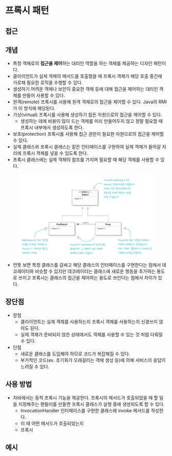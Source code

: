 # 프록시 패턴

## 접근

## 개념

* 특정 객체로의 **접근을 제어**하는 대리인 역할을 하는 객체를 제공하는 디자인 패턴이다.
* 클라이언트가 실제 객체의 메서드를 호출했을 때 프록시 객체가 해당 호출 중간에 가로채 필요한 로직을 수행할 수 있다.
* 생성하기 어려운 객체나 보안이 중요한 객체 등에 대해 접근을 제어하는 대리인 객체를 만들어 사용할 수 있다.
* 원격(remote) 프록시를 사용해 원격 객체로의 접근을 제어할 수 있다. Java의 RMI가 이 방식에 해당된다.
* 가상(virtual) 프록시를 사용해 생성하기 힘든 자원으로의 접근을 제어할 수 있다.
  * 생성하는 데에 비용이 많이 드는 객체를 미리 만들어두지 않고 정말 필요할 때 프록시 내부에서 생성하도록 한다.
* 보호(protection) 프록시를 사용해 접근 권한이 필요한 자원으로의 접근을 제어할 수 있다.
* 실제 클래스와 프록시 클래스는 같은 인터페이스를 구현하여 실제 객체가 들어갈 자리에 프록시 객체를 넣을 수 있도록 한다.
* 프록시 클래스에는 실제 객체의 참조를 가지며 필요할 때 해당 객체를 사용할 수 있다.

<figure><img src="../../.gitbook/assets/image.png" alt=""><figcaption></figcaption></figure>

* 언뜻 보면 특정 클래스를 감싸고 해당 클래스의 인터페이스를 구현한다는 점에서 데코레이터와 비슷할 수 있지만 데코레이터는 클래스에 새로운 행동을 추가하는 용도로 쓰이고 프록시는 클래스의 접근을 제어하는 용도로 쓰인다는 점에서 차이가 있다.

## 장단점

* 장점
  * 클라이언트는 실제 객체를 사용하는지 프록시 객체를 사용하는지 신경쓰지 않아도 된다.
  * 실제 객체가 준비되지 않은 상태에서도 객체를 사용할 수 있는 것 처럼 다뤄질 수 있다.
* 단점
  * 새로운 클래스를 도입해야 하므로 코드가 복잡해질 수 있다.
  * 부가적인 코드(ex. 초기화가 오래걸리는 객체 생성 등)에 의해 서비스의 응답이 느려질 수 있다.

## 사용 방법

* 자바에서는 동적 프록시 기능을 제공한다. 프록시의 메서드가 호출되었을 때 할 일을 지정해주는 핸들러를 만들면 프록시 클래스가 실행 중에 생성되도록 할 수 있다.
  * InvocationHandler 인터페이스를 구현한 클래스에 invoke 메서드를 작성한다.
  * 이 때 어떤 메서드가 호출되었는지&#x20;
  * 프록시&#x20;

## 예시





